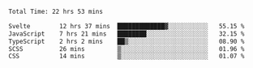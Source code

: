 
 
 <!--START_SECTION:waka-->

```txt
Total Time: 22 hrs 53 mins

Svelte        12 hrs 37 mins  █████████████▓░░░░░░░░░░░   55.15 %
JavaScript    7 hrs 21 mins   ████████░░░░░░░░░░░░░░░░░   32.15 %
TypeScript    2 hrs 2 mins    ██▒░░░░░░░░░░░░░░░░░░░░░░   08.90 %
SCSS          26 mins         ▒░░░░░░░░░░░░░░░░░░░░░░░░   01.96 %
CSS           14 mins         ▒░░░░░░░░░░░░░░░░░░░░░░░░   01.07 %
```

<!--END_SECTION:waka-->

